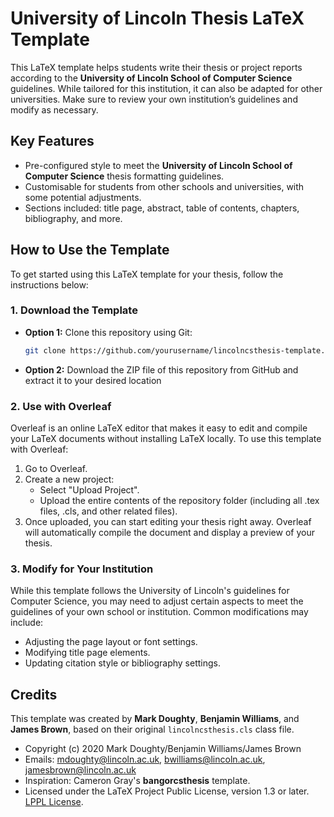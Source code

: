 # University of Lincoln Thesis LaTeX Template

This LaTeX template helps students write their thesis or project reports according to the **University of Lincoln School of Computer Science** guidelines. While tailored for this institution, it can also be adapted for other universities. Make sure to review your own institution’s guidelines and modify as necessary.

## Key Features

- Pre-configured style to meet the **University of Lincoln School of Computer Science** thesis formatting guidelines.
- Customisable for students from other schools and universities, with some potential adjustments.
- Sections included: title page, abstract, table of contents, chapters, bibliography, and more.

## How to Use the Template

To get started using this LaTeX template for your thesis, follow the instructions below:

### 1. Download the Template

- **Option 1:** Clone this repository using Git:
  ```bash
  git clone https://github.com/yourusername/lincolncsthesis-template.git
  ```
- **Option 2:** Download the ZIP file of this repository from GitHub and extract it to your desired location

### 2. Use with Overleaf

Overleaf is an online LaTeX editor that makes it easy to edit and compile your LaTeX documents without installing LaTeX locally. To use this template with Overleaf:

1. Go to Overleaf.
2. Create a new project:
    - Select "Upload Project".
    - Upload the entire contents of the repository folder (including all .tex files, .cls, and other related files).
3. Once uploaded, you can start editing your thesis right away. Overleaf will automatically compile the document and display a preview of your thesis.

### 3. Modify for Your Institution

While this template follows the University of Lincoln's guidelines for Computer Science, you may need to adjust certain aspects to meet the guidelines of your own school or institution. Common modifications may include:

- Adjusting the page layout or font settings.
- Modifying title page elements.
- Updating citation style or bibliography settings.

## Credits

This template was created by **Mark Doughty**, **Benjamin Williams**, and **James Brown**, based on their original `lincolncsthesis.cls` class file.

- Copyright (c) 2020 Mark Doughty/Benjamin Williams/James Brown
- Emails: <mdoughty@lincoln.ac.uk>, <bwilliams@lincoln.ac.uk>, <jamesbrown@lincoln.ac.uk>
- Inspiration: Cameron Gray's **bangorcsthesis** template.
- Licensed under the LaTeX Project Public License, version 1.3 or later. [LPPL License](http://www.latex-project.org/lppl.txt).
